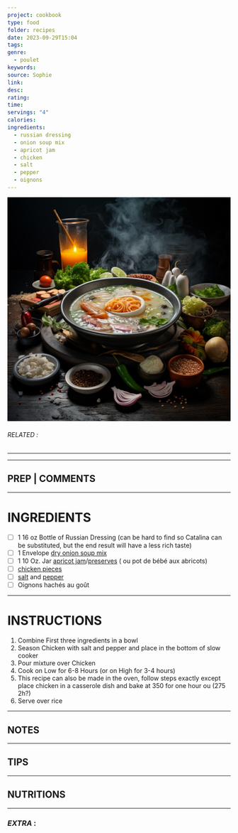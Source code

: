 ```yaml
---
project: cookbook
type: food
folder: recipes
date: 2023-09-29T15:04
tags: 
genre:
  - poulet
keywords: 
source: Sophie
link: 
desc: 
rating: 
time: 
servings: "4"
calories: 
ingredients:
  - russian dressing
  - onion soup mix
  - apricot jam
  - chicken
  - salt
  - pepper
  - oignons
---
```


![IMAGE](_default.png)

###### *RELATED* : 
---


---
## PREP | COMMENTS



---
# INGREDIENTS

- [ ] 1 16 oz Bottle of Russian Dressing (can be hard to find so Catalina can be substituted, but the end result will have a less rich taste)
- [ ] 1 Envelope [dry onion soup mix](http://www.grouprecipes.com/20496/slow-cooker-russian-chicken.html#)
- [ ] 1 10 Oz. Jar [apricot jam](http://www.grouprecipes.com/20496/slow-cooker-russian-chicken.html#)/[preserves](http://www.grouprecipes.com/20496/slow-cooker-russian-chicken.html#) ( ou pot de bébé aux abricots)
- [ ] [chicken pieces](http://www.grouprecipes.com/20496/slow-cooker-russian-chicken.html#)
- [ ] [salt](http://www.grouprecipes.com/20496/slow-cooker-russian-chicken.html#) and [pepper](http://www.grouprecipes.com/20496/slow-cooker-russian-chicken.html#)
- [ ] Oignons hachés au goût

---
# INSTRUCTIONS

1. Combine First three ingredients in a bowl
2. Season Chicken with salt and pepper and place in the bottom of slow cooker
3. Pour mixture over Chicken
4. Cook on Low for 6-8 Hours (or on High for 3-4 hours)
5. This recipe can also be made in the oven, follow steps exactly except place chicken in a casserole dish and bake at 350 for one hour ou (275 2h?)
6. Serve over rice

---
## NOTES



---
## TIPS



---
## NUTRITIONS



---
### *EXTRA* :



